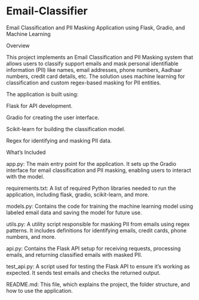 # Email-Classifier
Email Classification and PII Masking Application using Flask, Gradio, and Machine Learning

Overview

This project implements an Email Classification and PII Masking system that allows users to classify support emails and mask personal identifiable information (PII) like names, email addresses, phone numbers, Aadhaar numbers, credit card details, etc. The solution uses machine learning for classification and custom regex-based masking for PII entities.

The application is built using:

Flask for API development.

Gradio for creating the user interface.

Scikit-learn for building the classification model.

Regex for identifying and masking PII data.

What’s Included

app.py: The main entry point for the application. It sets up the Gradio interface for email classification and PII masking, enabling users to interact with the model.

requirements.txt: A list of required Python libraries needed to run the application, including flask, gradio, scikit-learn, and more.

models.py: Contains the code for training the machine learning model using labeled email data and saving the model for future use.

utils.py: A utility script responsible for masking PII from emails using regex patterns. It includes definitions for identifying emails, credit cards, phone numbers, and more.

api.py: Contains the Flask API setup for receiving requests, processing emails, and returning classified emails with masked PII.

test_api.py: A script used for testing the Flask API to ensure it’s working as expected. It sends test emails and checks the returned output.

README.md: This file, which explains the project, the folder structure, and how to use the application.
